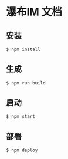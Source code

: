 # 瀑布IM 文档

## 安装

``` bash
$ npm install
```

## 生成

``` bash
$ npm run build
```

## 启动

``` bash
$ npm start
```

## 部署

```bash
$ npm deploy
```
